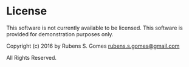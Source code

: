 # License

This software is not currently available to be licensed.  This software is provided for demonstration purposes only.

Copyright (c) 2016 by Rubens S. Gomes <rubens.s.gomes@gmail.com>

All Rights Reserved.

